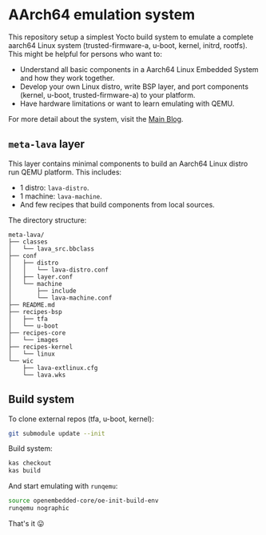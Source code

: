 # AArch64 emulation system

This repository setup a simplest Yocto build system to emulate a complete aarch64 Linux system (trusted-firmware-a, u-boot, kernel, initrd, rootfs). This might be helpful for persons who want to:

- Understand all basic components in a Aarch64 Linux Embedded System and how they work together.
- Develop your own Linux distro, write BSP layer, and port components (kernel, u-boot, trusted-firmware-a) to your platform.
- Have hardware limitations or want to learn emulating with QEMU.

For more detail about the system, visit the [Main Blog](https://embeddedos.github.io/posts/simplest-emulation/).

## `meta-lava` layer

This layer contains minimal components to build an Aarch64 Linux distro run QEMU platform. This includes:

- 1 distro: `lava-distro`.
- 1 machine: `lava-machine`.
- And few recipes that build components from local sources.

The directory structure:

```text
meta-lava/
├── classes
│   └── lava_src.bbclass
├── conf
│   ├── distro
│   │   └── lava-distro.conf
│   ├── layer.conf
│   └── machine
│       ├── include
│       └── lava-machine.conf
├── README.md
├── recipes-bsp
│   ├── tfa
│   └── u-boot
├── recipes-core
│   └── images
├── recipes-kernel
│   └── linux
└── wic
    ├── lava-extlinux.cfg
    └── lava.wks
```

## Build system

To clone external repos (tfa, u-boot, kernel):

```bash
git submodule update --init
```

Build system:

```bash
kas checkout
kas build
```

And start emulating with `runqemu`:

```bash
source openembedded-core/oe-init-build-env
runqemu nographic
```

That's it 😛

